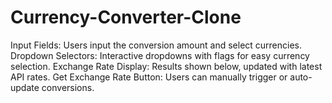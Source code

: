 # Currency-Converter-Clone
Input Fields: Users input the conversion amount and select currencies. Dropdown Selectors: Interactive dropdowns with flags for easy currency selection. Exchange Rate Display: Results shown below, updated with latest API rates. Get Exchange Rate Button: Users can manually trigger or auto-update conversions.
